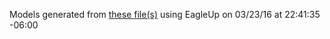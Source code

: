 Models generated from [these file(s)](https://raw.github.com/sparkfun/SSOP-DIP_Adapter_28-Pin/aa7da5aee40eaa443f9eec398302200262ddd6c2/Hardware/SparkFun_SSOP28-DIP-Adapter-v12.brd) using EagleUp on 03/23/16 at 22:41:35 -06:00
